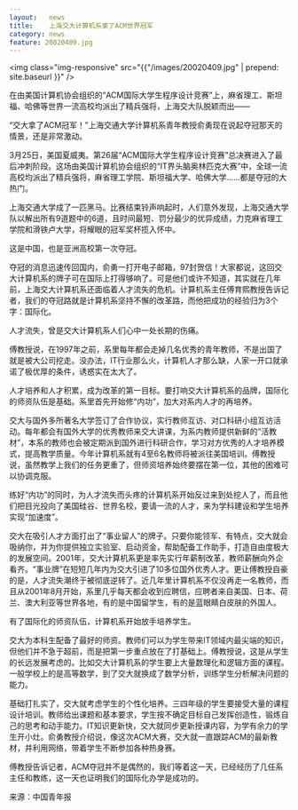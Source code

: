 ```yaml
---
layout:   news
title:    上海交大计算机系拿了ACM世界冠军
category: news
feature: 20020409.jpg
---
```


<img class="img-responsive" src="{{"/images/20020409.jpg" | prepend: site.baseurl }}" />

在由美国计算机协会组织的“ACM国际大学生程序设计竞赛”上，麻省理工、斯坦福、哈佛等世界一流高校均派出了精兵强将，上海交大队脱颖而出——

“交大拿了ACM冠军！”上海交通大学计算机系青年教授俞勇现在说起夺冠那天的情景，还是非常激动。

3月25日，美国夏威夷。第26届“ACM国际大学生程序设计竞赛”总决赛进入了最后冲刺阶段。这场由美国计算机协会组织的“IT界头脑奥林匹克大赛”中，全球一流高校均派出了精兵强将，麻省理工学院、斯坦福大学、哈佛大学……都是夺冠的大热门。

上海交通大学成了一匹黑马。比赛结束铃声响起时，人们意外发现，上海交通大学队以解出所有9道题中的6道，且时间最短、罚分最少的优异成绩，力克麻省理工学院和滑铁卢大学，将耀眼的冠军奖杯揽入怀中。

这是中国，也是亚洲高校第一次夺冠。

夺冠的消息迅速传回国内，俞勇一打开电子邮箱，97封贺信！大家都说，这回交大计算机系的牌子可在国际上打得够响了。可是他们或许不知道，其实就在几年前，上海交大计算机系还面临着人才流失的危机。计算机系主任傅育熙教授告诉记者，我们的夺冠路就是计算机系坚持不懈的改革路，而他把成功的经验归为3个字：国际化。

人才流失，曾是交大计算机系人们心中一处长期的伤痛。

傅教授说，在1997年之前，系里每年都会走掉几名优秀的青年教师，不是出国了就是被大公司挖走。没办法，IT行业那么火，计算机人才那么缺，人家一开口就承诺了极优厚的条件，诱惑实在太大了。

人才培养和人才积累，成为改革的第一目标。要打响交大计算机系的品牌，国际化的师资队伍是基础。系里首先开始修“内功”，加大对系内人才的再培养。

交大与国外多所著名大学签订了合作协议，实行教师互访、对口科研小组互访活动。每年都会有国外大学的优秀教师来交大讲课，为系内教师提供新鲜的“活教材”，本系的教师也会被定期派到国外进行科研合作，学习对方优秀的人才培养模式，提高教学质量。今年计算机系就有4至6名教师将被派往美国培训。傅教授说，虽然教学上我们的任务更重了，但师资培养始终要摆在第一位，其他的困难可以协调克服。

练好“内功”的同时，为人才流失而头疼的计算机系开始反过来到处挖人了，而且他们把目光投向了美国硅谷、世界名校，要请一流的人才，来为学科建设和学生培养实现“加速度”。

交大在吸引人才方面打出了“事业留人”的牌子。只要你能领军、有特点，交大就会吸纳你，并为你提供独立实验室、启动资金，帮助配备工作助手，打造自由度极大的发展空间。2001年，交大计算机系更是率先实行年薪制改革，教师薪酬向外企看齐。“事业牌”在短短几年内为交大引进了10多位国外优秀人才。更让傅教授自豪的是，人才流失潮终于被彻底逆转了。近几年里计算机系不仅没再走一名教师，而且从2001年8月开始，系里几乎每天都会收到应聘信，应聘者来自美国、日本、荷兰、澳大利亚等世界各地，有的是中国留学生，有的是蓝眼睛白皮肤的外国人。

有了国际化的师资队伍，计算机系开始放手培养学生。

交大为本科生配备了最好的师资。教师们可以为学生带来IT领域内最尖端的知识，但他们并不急于超前，而是把第一步重点放在了打基础上。傅教授说，这是从学生的长远发展考虑的。比如交大计算机系的学生要上大量数理化和逻辑方面的课程。一般学校上的是高等数学，到了交大就换成了数学分析，训练学生分析解决问题的能力。

基础打扎实了，交大就考虑学生的个性化培养。三四年级的学生要接受大量的课程设计培训。教师给出课题和基本要求，学生按不确定目标自己发挥创造性，锻炼自己的思考和动手能力。IT知识更新快，交大就同步更新授课内容，为学有余力的学生开小灶。俞勇教授介绍说，像这次ACM大赛，交大就一直跟踪ACM的最新教材，并利用网络，带着学生不断参加各种热身赛。

傅教授告诉记者，ACM夺冠并不是偶然的，我们等着这一天，已经经历了几任系主任和教练，这一天也证明我们的国际化办学是成功的。

<p class="author">来源：中国青年报</p>


